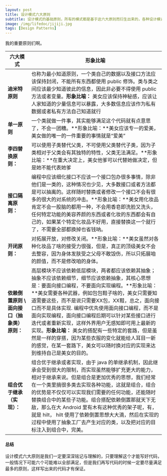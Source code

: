 ```yaml
---
layout: post
title: 设计模式六大原则
subtitle: 设计模式的基础原则，所有的模式都是基于这六大原则而衍生出来的，各种设计模式都有其比较适合的应用场景，而这个六大原则才是重中之重，如果写的代码能够满足这个六大原则中的大多数，那么即使不是完完全全适合某种模式那也是好代码
image: /img/lifedoc/jijiji.jpg
tags: [Design Patterns]
---
```


我的重要原则们啊。

| 六大模式 | 形象比喻 |
|---|---|
| **迪米特原则** | 也称为最小知道原则，一个类自己的数据以及接口方法应该保持封闭，不能所有东西都使用 public 修饰。类与类之间应该最少知道彼此的信息，因此非必要不得使用 public 方法或者变量。**形象比喻：** 美女应该保持神秘感，应该让人家知道的少量信息可以暴露，大多数信息应该作为私有数据或者私有方法自己知道就行 |
| **单一原则** | 一个类就做一件事，其实能够满足这个代码就有点意思了，不会一团糟。**形象比喻：**美女应该专一的爱美，美女做的唯一的一件重要的事情就是“爱美” |
| **李四替换原则：** | 可以使用子类替代父类，不可使用父类替代子类，因为子类相对于父类会有其独特的特性，父类无法满足。**形象比喻：**在重大决定上，美女他爹可以代替她做决定，但是她不能代表她爹 |
| **接口隔离原则：** | 编程中应该细化接口不应该一个接口包办很多事情，除非他们是一类的，这种情况也少见，大多数接口或者方法都是可以抽离的。这样随时替换或者修改一个接口不会有很多的很大的对系统的冲击。**形象比喻：**美女用化妆品肯定不会一股脑的都用一种，不会用香皂即洗脸又洗头，任何特定功能的美容养颜的东西或者化妆的东西都会有自己的，如果某个特定化妆品不好用，直接替换这一个就行了，不需要全部都换掉也省钱呐。 |
| **开闭原则：** | 对拓展开放，对修改关闭。**形象比喻：**美女虽然对各种化妆品了啥的接受力很强，但是，真正的顶级美女不会去整容，因为身体发肤受之父母不敢毁伤，所以只拓展咱的颜值，而不是修改咱的身体。 |
| **依赖倒置原则 \ 面向接口（抽象类）原则：** | 高层模块不应该依赖低层模块，两者都应该依赖其抽象；抽象不应该依赖细节，细节应该依赖抽象，其核心思想是：要面向接口编程，不要面向实现编程。**形象比喻：**美女需要各种武器，例如包包鞋子啥的，美女只需要知道需要这些，而不是说只需要XX包，XX鞋，总之，面向接口而不是具体实现. 编程中优先使用面向接口编程，而不是面向实现编程，面向接口编程后期可以针对某些接口进行迭代或者重新实现，这样外界用户无感知即可用上最新的实现。**形象比喻：** 美女的搭配有一些特定的套路，但是虽然是一样的穿搭，因为某些衣服的变化就能给人耳目一新的感觉，在某一套路下，美女可以随时换对应的实现来达到维持自己是美女的目的。|
| **组合优于继承（实现）：** | 组合优于继承或者实现，由于 java 的单继承机制，因此继承会受到很大的限制，而实现虽然能够扩充更大的能力，相对于继承来说。但是组合是更加优秀的思想，我们经常在一个类里搞很多类去实现各种功能，这就是组合，组合的优势是不仅仅可以实现我们需要的任何功能，还能随时替换组合中的某些子功能。组合搭配依赖倒置那就天下无敌，那么在大 Android 里有木有这种优秀的架子呢，有，就是 hilt， hilt 使用了依赖倒置思想大大滴，然后在实现的过程中使用了抽象工厂去产生对应的类，以及把对应的目标注入到组合中，完美。 |


#### 总结

设计模式六大原则是我们一定要深深铭记与理解的，只要理解这个才能写好代码，一般情况下可能六个可能难以全部满足，但是我们再写代码的时候一定要尽量满足最多的原则，这样写出来的代码才有保证。

